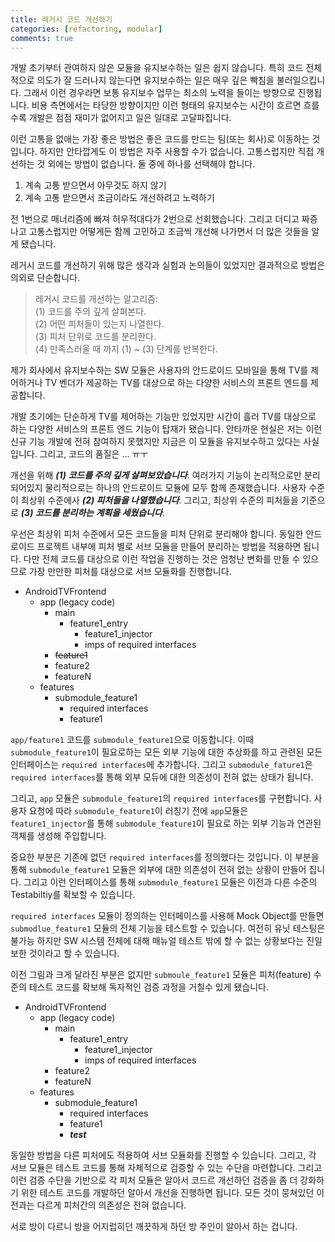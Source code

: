 ```yaml
---
title: 레거시 코드 개선하기
categories: [refactoring, modular]
comments: true
---
```


개발 초기부터 관여하지 않은 모듈을 유지보수하는 일은 쉽지 않습니다. 특히 코드 전체적으로 의도가 잘 드러나지 않는다면 유지보수하는 일은 매우 깊은 빡침을 불러일으킵니다. 그래서 이런 경우라면 보통 유지보수 업무는 최소의 노력을 들이는 방향으로 진행됩니다. 비용 측면에서는 타당한 방향이지만 이런 형태의 유지보수는 시간이 흐르면 흐를수록 개발은 점점 재미가 없어지고 일은 일대로 고달파집니다.

이런 고통을 없애는 가장 좋은 방법은 좋은 코드를 만드는 팀(또는 회사)로 이동하는 것입니다. 하지만 안타깝게도 이 방법은 자주 사용할 수가 없습니다. 고통스럽지만 직접 개선하는 것 외에는 방법이 없습니다. 둘 중에 하나를 선택해야 합니다.

1. 계속 고통 받으면서 아무것도 하지 않기
1. 계속 고통 받으면서 조금이라도 개선하려고 노력하기

전 1번으로 매너리즘에 빠져 허우적대다가 2번으로 선회했습니다. 그리고 더디고 짜증나고 고통스럽지만 어떻게든 함께 고민하고 조금씩 개선해 나가면서 더 많은 것들을 알게 됐습니다.

레거시 코드를 개선하기 위해 많은 생각과 실험과 논의들이 있었지만 결과적으로 방법은 의외로 단순합니다.

> 레거시 코드를 개선하는 알고리즘: <br>
> (1) 코드를 주의 깊게 살펴본다.<br>
> (2) 어떤 피처들이 있는지 나열한다.<br>
> (3) 피처 단위로 코드를 분리한다.<br>
> (4) 만족스러울 때 까지 (1) ~ (3) 단계를 반복한다.<br>

제가 회사에서 유지보수하는 SW 모듈은 사용자의 안드로이드 모바일을 통해 TV를 제어하거나 TV 벤더가 제공하는 TV를 대상으로 하는 다양한 서비스의 프론트 엔드를 제공합니다.

개발 초기에는 단순하게 TV를 제어하는 기능만 있었지만 시간이 흘러 TV를 대상으로 하는 다양한 서비스의 프론트 엔드 기능이 탑재가 됐습니다. 안타까운 현실은 저는 이런 신규 기능 개발에 전혀 참여하지 못했지만 지금은 이 모듈을 유지보수하고 있다는 사실입니다. 그리고, 코드의 품질은 ... ㅠㅜ

개선을 위해 ***(1) 코드를 주의 깊게 살펴보았습니다***. 여러가지 기능이 논리적으로만 분리되어있지 물리적으로는 하나의 안드로이드 모듈에 모두 함께 존재했습니다. 사용자 수준이 최상위 수준에사 ***(2) 피처들을 나열했습니다***. 그리고, 최상위 수준의 피처들을 기준으로 ***(3) 코드를 분리하는 계획을 세웠습니다***.

우선은 최상위 피처 수준에서 모든 코드들을 피처 단위로 분리해야 합니다. 동일한 안드로이드 프로젝트 내부에 피처 별로 서브 모듈을 만들어 분리하는 방법을 적용하면 됩니다. 다만 전체 코드를 대상으로 이런 작업을 진행하는 것은 엄청난 변화를 만들 수 있으므로 가장 만만한 피처를 대상으로 서브 모듈화를 진행합니다. 

- AndroidTVFrontend
    - app (legacy code)
        - main
            - feature1_entry
                - feature1_injector
                - imps of required interfaces 
        - ~~feature1~~
        - feature2
        - featureN
    - features
        - submodule_feature1
            - required interfaces
            - feature1

`app/feature1` 코드를 `submodule_feature1`으로 이동합니다. 이때 `submodule_feature1`이 필요로하는 모든 외부 기능에 대한 추상화를 하고 관련된 모든 인터페이스는 `required interfaces`에 추가합니다. 그리고 `submodule_fature1`은 `required interfaces`를 통해 외부 모듀에 대한 의존성이 전혀 없는 상태가 됩니다. 

그리고, `app` 모듈은 `submodule_feature1`의 `required interfaces`를 구현합니다. 사용자 요청에 따라 `submodule_feature1`이 러칭기 전에 `app`모듈은 `feature1_injector`를 통해 `submodule_feature1`이 필요로 하는 외부 기능과 연관된 객체를 생성해 주입합니다.

중요한 부분은 기존에 없던 `required interfaces`를 정의했다는 것입니다. 이 부분을 통해 `submodule_feature1` 모듈은 외부에 대한 의존성이 전혀 없는 상황이 만들어 집니다. 그리고 이런 인터페이스를 통해 `submodule_feature1` 모듈은 이전과 다른 수준의 Testabiltiy를 확보할 수 있습니다.

`required interfaces` 모듈이 정의하는 인터페이스를 사용해 Mock Object를 만들면 `submodlue_feature1` 모듈의 전체 기능을 테스트할 수 있습니다. 여전히 유닛 테스팅은 불가능 하지만 SW 시스템 전체에 대해 매뉴얼 테스트 밖에 할 수 없는 상황보다는 진일보한 것이라고 할 수 있습니다.

이전 그림과 크게 달라진 부분은 없지만 `submoule_feature1` 모듈은 피처(feature) 수준의 테스트 코드를 확보해 독자적인 검증 과정을 거칠수 있게 됐습니다.

- AndroidTVFrontend
    - app (legacy code)
        - main
            - feature1_entry
                - feature1_injector
                - imps of required interfaces 
        - feature2
        - featureN
    - features
        - submodule_feature1
            - required interfaces
            - feature1
            - ***test***

동일한 방법을 다른 피처에도 적용하여 서브 모듈화를 진행할 수 있습니다. 그리고, 각 서브 모듈은 테스트 코드를 통해 자체적으로 검증할 수 있는 수단을 마련합니다. 그리고 이런 검증 수단을 기반으로 각 피처 모듈은 알아서 코드르 개선하던 검증을 좀 더 강화하기 위한 테스트 코드를 개발하던 알아서 개선을 진행하면 됩니다. 모든 것이 뭉쳐있던 이 전과는 다르게 피처간의 의존성은 전혀 없습니다. 

서로 방이 다르니 방을 어지럽히던 깨끗하게 하던 방 주인이 알아서 하는 겁니다.

